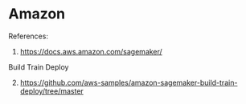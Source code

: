 # Amazon

References:

1. https://docs.aws.amazon.com/sagemaker/

Build Train Deploy

2. https://github.com/aws-samples/amazon-sagemaker-build-train-deploy/tree/master
